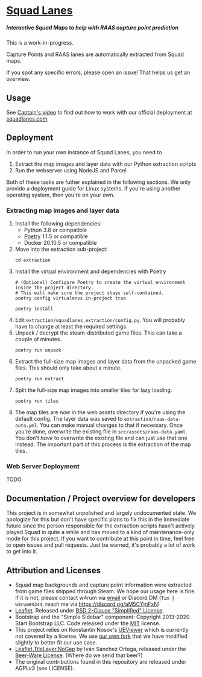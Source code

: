 # [Squad Lanes](https://squadlanes.com)
##### Interactive Squad Maps to help with RAAS capture point prediction

This is a work-in-progress.

Capture Points and RAAS lanes are automatically extracted from Squad maps.

If you spot any specific errors, please open an issue!
That helps us get an overview.

## Usage
See [Captain's video](https://youtu.be/OFGYkDxdRYE?t=498) to find out how to work with our official deployment at [squadlanes.com](https://squadlanes.com).

## Deployment
In order to run your own instance of Squad Lanes, you need to
1. Extract the map images and layer data with our Python extraction scripts
2. Run the webserver using NodeJS and Parcel

Both of these tasks are futher explained in the following sections.
We only provide a deployment guide for Linux systems.
If you're using another operating system, then you're on your own.

### Extracting map images and layer data
1. Install the following dependencies:
    - Python 3.8 or compatible
    - [Poetry](https://python-poetry.org/) 1.1.5 or compatible
    - Docker 20.10.5 or compatible
2. Move into the extraction sub-project:
    ```shell
    cd extraction  
    ```
3. Install the virtual environment and dependencies with Poetry
    ```shell
    # (Optional) Configure Poetry to create the virtual environment inside the project directory.
    # This will make sure the project stays self-contained.
    poetry config virtualenvs.in-project true

    poetry install
    ```
4. Edit `extraction/squadlanes_extraction/config.py`.
    You will probably have to change at least the required settings.
5. Unpack / decrypt the steam-distributed game files.
    This can take a couple of minutes.
    ```shell
    poetry run unpack
    ```
6. Extract the full-size map images and layer data from the unpacked game files.
    This should only take about a minute.
    ```shell
    poetry run extract
    ```
7. Split the full-size map images into smaller tiles for lazy loading.
    ```shell
    poetry run tiles
    ```
8. The map tiles are now in the web assets directory if you're using the default config.
    The layer data was saved to `extraction/raas-data-auto.yml`.
    You can make manual changes to that if necessary.
    Once you're done, overwrite the existing file in `src/assets/raas-data.yaml`.
    You don't *have* to overwrite the existing file and can just use that one instead.
    The important part of this process is the extraction of the map tiles.

### Web Server Deployment

TODO

## Documentation / Project overview for developers
This project is in somewhat unpolished and largely undocumented state.
We apologize for this but don't have specific plans to fix this in the immediate future
since the person responsible for the extraction scripts hasn't actively played Squad in
quite a while and has moved to a kind of maintenance-only mode for this project.
If you want to contribute at this point in time, feel free to open issues and pull
requests.
Just be warned, it's probably a lot of work to get into it.


## Attribution and Licenses
- Squad map backgrounds and capture point information were extracted from game files
  shipped through Steam.
  We hope our usage here is fine.
  If it is not, please contact w4rum via [email](mailto:tim.schmidt@khorne.faith) or
  Discord DM (`Tim | w4rum#4344`, reach me via https://discord.gg/aM5CYjnFxN)
- [Leaflet](https://github.com/Leaflet/Leaflet). Released under
  [BSD 2-Clause "Simplified" License](https://github.com/Leaflet/Leaflet/blob/master/LICENSE).
- Bootstrap and the "Simple Sidebar" component: Copyright 2013-2020 Start
  Bootstrap LLC. Code released under the
  [MIT](https://github.com/StartBootstrap/startbootstrap-simple-sidebar/blob/gh-pages/LICENSE)
  license.
- This project relies on Konstantin Nosov's
  [UEViewer](https://github.com/gildor2/UEViewer) which is currently not covered by a
  license.
  We use [our own fork](https://github.com/w4rum/UEViewer) that we have modified
  slightly to better fit our use case.
- [Leaflet.TileLayer.NoGap](https://github.com/Leaflet/Leaflet.TileLayer.NoGap) by
  Iván Sánchez Ortega, released under the
  [Beer-Ware License](https://github.com/Leaflet/Leaflet.TileLayer.NoGap/blob/master/LICENSE).
  (Where do we send that beer?)
- The original contributions found in this repository are released under AGPLv3
  (see LICENSE).
